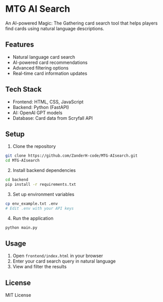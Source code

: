 # MTG AI Search

An AI-powered Magic: The Gathering card search tool that helps players find cards using natural language descriptions.

## Features

- Natural language card search
- AI-powered card recommendations
- Advanced filtering options
- Real-time card information updates

## Tech Stack

- Frontend: HTML, CSS, JavaScript
- Backend: Python (FastAPI)
- AI: OpenAI GPT models
- Database: Card data from Scryfall API

## Setup

1. Clone the repository
```bash
git clone https://github.com/ZanderH-code/MTG-AIsearch.git
cd MTG-AIsearch
```

2. Install backend dependencies
```bash
cd backend
pip install -r requirements.txt
```

3. Set up environment variables
```bash
cp env_example.txt .env
# Edit .env with your API keys
```

4. Run the application
```bash
python main.py
```

## Usage

1. Open `frontend/index.html` in your browser
2. Enter your card search query in natural language
3. View and filter the results

## License

MIT License